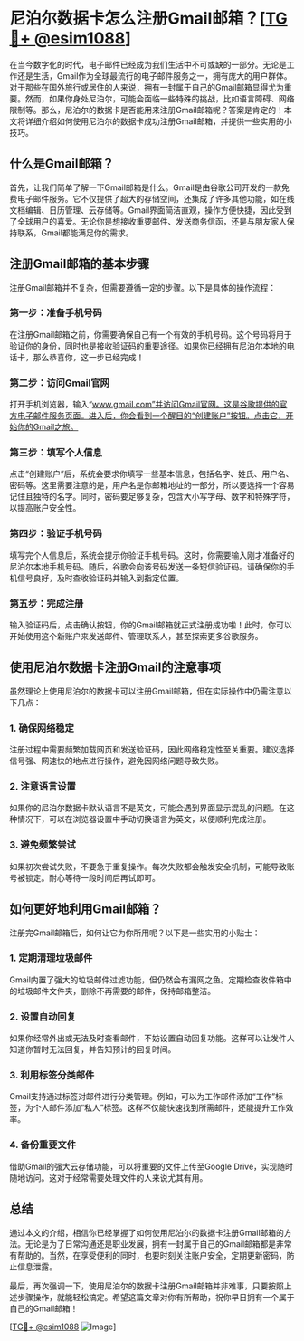 # 尼泊尔数据卡怎么注册Gmail邮箱？[[TG💪+ @esim1088](https://t.me/s/esim1088)]

在当今数字化的时代，电子邮件已经成为我们生活中不可或缺的一部分。无论是工作还是生活，Gmail作为全球最流行的电子邮件服务之一，拥有庞大的用户群体。对于那些在国外旅行或居住的人来说，拥有一封属于自己的Gmail邮箱显得尤为重要。然而，如果你身处尼泊尔，可能会面临一些特殊的挑战，比如语言障碍、网络限制等。那么，尼泊尔的数据卡是否能用来注册Gmail邮箱呢？答案是肯定的！本文将详细介绍如何使用尼泊尔的数据卡成功注册Gmail邮箱，并提供一些实用的小技巧。

## 什么是Gmail邮箱？

首先，让我们简单了解一下Gmail邮箱是什么。Gmail是由谷歌公司开发的一款免费电子邮件服务。它不仅提供了超大的存储空间，还集成了许多其他功能，如在线文档编辑、日历管理、云存储等。Gmail界面简洁直观，操作方便快捷，因此受到了全球用户的喜爱。无论你是想接收重要邮件、发送商务信函，还是与朋友家人保持联系，Gmail都能满足你的需求。

## 注册Gmail邮箱的基本步骤

注册Gmail邮箱并不复杂，但需要遵循一定的步骤。以下是具体的操作流程：

### 第一步：准备手机号码

在注册Gmail邮箱之前，你需要确保自己有一个有效的手机号码。这个号码将用于验证你的身份，同时也是接收验证码的重要途径。如果你已经拥有尼泊尔本地的电话卡，那么恭喜你，这一步已经完成！

### 第二步：访问Gmail官网

打开手机浏览器，输入“www.gmail.com”并访问Gmail官网。这是谷歌提供的官方电子邮件服务页面。进入后，你会看到一个醒目的“创建账户”按钮。点击它，开始你的Gmail之旅。

### 第三步：填写个人信息

点击“创建账户”后，系统会要求你填写一些基本信息，包括名字、姓氏、用户名、密码等。这里需要注意的是，用户名是你邮箱地址的一部分，所以要选择一个容易记住且独特的名字。同时，密码要足够复杂，包含大小写字母、数字和特殊字符，以提高账户安全性。

### 第四步：验证手机号码

填写完个人信息后，系统会提示你验证手机号码。这时，你需要输入刚才准备好的尼泊尔本地手机号码。随后，谷歌会向该号码发送一条短信验证码。请确保你的手机信号良好，及时查收验证码并输入到指定位置。

### 第五步：完成注册

输入验证码后，点击确认按钮，你的Gmail邮箱就正式注册成功啦！此时，你可以开始使用这个新账户来发送邮件、管理联系人，甚至探索更多谷歌服务。

## 使用尼泊尔数据卡注册Gmail的注意事项

虽然理论上使用尼泊尔的数据卡可以注册Gmail邮箱，但在实际操作中仍需注意以下几点：

### 1. 确保网络稳定

注册过程中需要频繁加载网页和发送验证码，因此网络稳定性至关重要。建议选择信号强、网速快的地点进行操作，避免因网络问题导致失败。

### 2. 注意语言设置

如果你的尼泊尔数据卡默认语言不是英文，可能会遇到界面显示混乱的问题。在这种情况下，可以在浏览器设置中手动切换语言为英文，以便顺利完成注册。

### 3. 避免频繁尝试

如果初次尝试失败，不要急于重复操作。每次失败都会触发安全机制，可能导致账号被锁定。耐心等待一段时间后再试即可。

## 如何更好地利用Gmail邮箱？

注册完Gmail邮箱后，如何让它为你所用呢？以下是一些实用的小贴士：

### 1. 定期清理垃圾邮件

Gmail内置了强大的垃圾邮件过滤功能，但仍然会有漏网之鱼。定期检查收件箱中的垃圾邮件文件夹，删除不再需要的邮件，保持邮箱整洁。

### 2. 设置自动回复

如果你经常外出或无法及时查看邮件，不妨设置自动回复功能。这样可以让发件人知道你暂时无法回复，并告知预计的回复时间。

### 3. 利用标签分类邮件

Gmail支持通过标签对邮件进行分类管理。例如，可以为工作邮件添加“工作”标签，为个人邮件添加“私人”标签。这样不仅能快速找到所需邮件，还能提升工作效率。

### 4. 备份重要文件

借助Gmail的强大云存储功能，可以将重要的文件上传至Google Drive，实现随时随地访问。这对于经常需要处理文件的人来说尤其有用。

## 总结

通过本文的介绍，相信你已经掌握了如何使用尼泊尔的数据卡注册Gmail邮箱的方法。无论是为了日常沟通还是职业发展，拥有一封属于自己的Gmail邮箱都是非常有帮助的。当然，在享受便利的同时，也要时刻关注账户安全，定期更新密码，防止信息泄露。

最后，再次强调一下，使用尼泊尔的数据卡注册Gmail邮箱并非难事，只要按照上述步骤操作，就能轻松搞定。希望这篇文章对你有所帮助，祝你早日拥有一个属于自己的Gmail邮箱！

[[TG💪+ @esim1088](https://t.me/s/esim1088) ![Image](https://i.postimg.cc/4NQfJmqS/Snipaste-2025-05-13-00-14-12.png)]